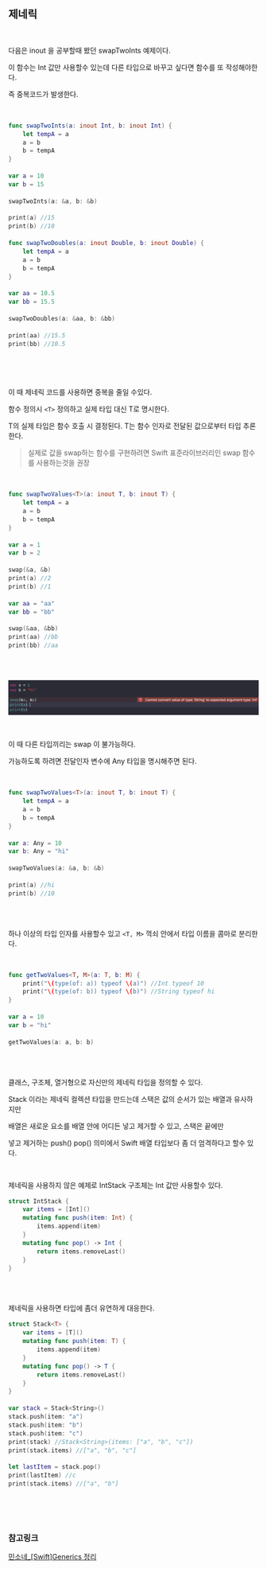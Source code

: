 ## 제네릭

<br/>

다음은 inout 을 공부할때 봤던 swapTwoInts 예제이다.

이 함수는 Int 값만 사용할수 있는데 다른 타입으로 바꾸고 싶다면 함수를 또 작성해야한다.

즉 중복코드가 발생한다.

<br/>

```swift
func swapTwoInts(a: inout Int, b: inout Int) {
    let tempA = a
    a = b
    b = tempA
}

var a = 10
var b = 15

swapTwoInts(a: &a, b: &b)

print(a) //15
print(b) //10

func swapTwoDoubles(a: inout Double, b: inout Double) {
    let tempA = a
    a = b
    b = tempA
}

var aa = 10.5
var bb = 15.5

swapTwoDoubles(a: &aa, b: &bb)

print(aa) //15.5
print(bb) //10.5



```

<br/>

<br/>이 때 제네릭 코드를 사용하면 중복을 줄일 수있다.

함수 정의시 `<T>` 정의하고 실제 타입 대신 T로 명시한다.

T의 실제 타입은 함수 호출 시 결정된다. T는 함수 인자로 전달된 값으로부터 타입 추론한다.

> 실제로 값을 swap하는 함수를 구현하려면 Swift 표준라이브러리인 swap 함수를 사용하는것을 권장

<br/>

```swift
func swapTwoValues<T>(a: inout T, b: inout T) {
    let tempA = a
    a = b
    b = tempA
}

var a = 1
var b = 2

swap(&a, &b)
print(a) //2
print(b) //1

var aa = "aa"
var bb = "bb"

swap(&aa, &bb)
print(aa) //bb
print(bb) //aa

```

<br/>

<br/>

![generics](images/generics.png)

<br/>

이 때 다른 타입끼리는 swap 이 불가능하다. 

가능하도록 하려면 전달인자 변수에 Any 타입을 명시해주면 된다.

<br/>

```swift
func swapTwoValues<T>(a: inout T, b: inout T) {
    let tempA = a
    a = b
    b = tempA
}

var a: Any = 10
var b: Any = "hi"

swapTwoValues(a: &a, b: &b)

print(a) //hi
print(b) //10
```

<br/>

<br/>

하나 이상의 타입 인자를 사용할수 있고 `<T, M>`  꺽쇠 안에서 타입 이름을 콤마로 분리한다.

<br/>

```swift
func getTwoValues<T, M>(a: T, b: M) {
    print("\(type(of: a)) typeof \(a)") //Int typeof 10
    print("\(type(of: b)) typeof \(b)") //String typeof hi
}

var a = 10
var b = "hi"

getTwoValues(a: a, b: b)
```

<br/>

<br/>

 클래스, 구조체, 열거형으로 자신만의 제네릭 타입을 정의할 수 있다.

Stack 이라는 제네릭 컬렉션 타입을 만드는데 스택은 값의 순서가 있는 배열과 유사하지만

배열은 새로운 요소를 배열 안에 어디든 넣고 제거할 수 있고, 스택은 끝에만 

넣고 제거하는 push() pop() 의미에서 Swift 배열 타입보다 좀 더 엄격하다고 할수 있다.

<br/>

제네릭을 사용하지 않은 예제로 IntStack 구조체는 Int 값만 사용할수 있다.

```swift
struct IntStack {
    var items = [Int]()
    mutating func push(item: Int) {
        items.append(item)
    }
    mutating func pop() -> Int {
        return items.removeLast()
    }
}

```

<br/>

<br/>

제네릭을 사용하면 타입에 좀더 유연하게 대응한다.

```swift
struct Stack<T> {
    var items = [T]()
    mutating func push(item: T) {
        items.append(item)
    }
    mutating func pop() -> T {
        return items.removeLast()
    }
}

var stack = Stack<String>()
stack.push(item: "a")
stack.push(item: "b")
stack.push(item: "c")
print(stack) //Stack<String>(items: ["a", "b", "c"])
print(stack.items) //["a", "b", "c"]

let lastItem = stack.pop()
print(lastItem) //c
print(stack.items) //["a", "b"]
```





<br/>

<br/>

<br/>

### 참고링크

[민소네_[Swift]Generics 정리](http://minsone.github.io/mac/ios/swift-generics-summary)